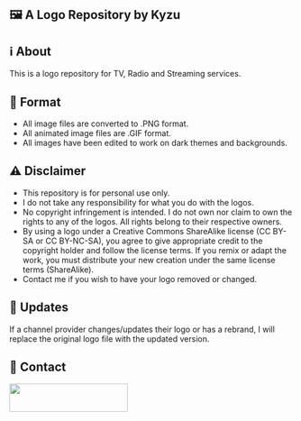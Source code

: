 
## 🖼️ A Logo Repository by Kyzu

## ℹ️ About
This is a logo repository for TV, Radio and Streaming services. 

## 📂 Format
* All image files are converted to .PNG format. 
* All animated image files are .GIF format. 
* All images have been edited to work on dark themes and backgrounds. 

## ⚠️ Disclaimer
* This repository is for personal use only.
* I do not take any responsibility for what you do with the logos.
* No copyright infringement is intended. I do not own nor claim to own the rights to any of the logos. All rights belong to their respective owners.
* By using a logo under a Creative Commons ShareAlike license (CC BY-SA or CC BY-NC-SA), you agree to give appropriate credit to the copyright holder and follow the license terms. If you remix or adapt the work, you must distribute your new creation under the same license terms (ShareAlike).
* Contact me if you wish to have your logo removed or changed.

## 🔄 Updates
If a channel provider changes/updates their logo or has a  rebrand, I will replace the original logo file with the updated version.

## 💬 Contact
<p><a href="https://discordapp.com/users/196735204360978432"> <img align="left" src="https://upload.wikimedia.org/wikipedia/en/thumb/9/98/Discord_logo.svg/720px-Discord_logo.svg.png?20250916141658" height="50" width="210" /></a></p><br><br>
